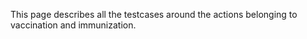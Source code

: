 This page describes all the testcases around the actions belonging to vaccination and immunization.


